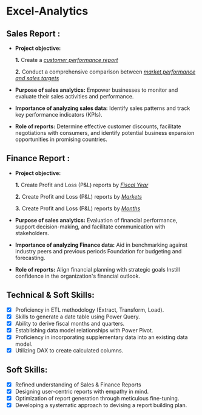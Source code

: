 # Excel-Analytics
## Sales Report :


- **Project objective:** 

    **1.** Create a _[customer performance report](https://github.com/anishd25/Excel-Analytics/blob/main/Customer%20Performance%20Report.pdf)_ 

    **2.** Conduct a comprehensive comparison between _[market performance and sales targets](https://github.com/anishd25/Excel-Analytics/blob/main/Market%20Performance%20vs%20Target%20Report.pdf)_

- **Purpose of sales analytics:** Empower businesses to monitor and evaluate their sales activities and performance.

- **Importance of analyzing sales data:** Identify sales patterns and track key performance indicators (KPIs).

- **Role of reports:** Determine effective customer discounts, facilitate negotiations with consumers, and identify potential business expansion opportunities in promising countries.


## Finance Report :

- **Project objective:** 

    **1.** Create Profit and Loss (P&L) reports by _[Fiscal Year](https://github.com/anishd25/Excel-Analytics/blob/main/P%26L%20Statement%20by%20Fiscal%20Year.pdf)_ 

    **2.** Create Profit and Loss (P&L) reports by _[Markets](https://github.com/anishd25/Excel-Analytics/blob/main/P%26L%20Statement%20by%20Markets.pdf)_

    **3.** Create Profit and Loss (P&L) reports by _[Months](https://github.com/anishd25/Excel-Analytics/blob/main/P%26L%20Statement%20by%20Months.pdf)_

- **Purpose of sales analytics:** Evaluation of financial performance, support decision-making, and facilitate communication with stakeholders.

- **Importance of analyzing Finance data:** Aid in benchmarking against industry peers and previous periods Foundation for budgeting and forecasting.

- **Role of reports:** Align financial planning with strategic goals Instill confidence in the organization's financial outlook.


## Technical & Soft Skills:
- [x]	Proficiency in ETL methodology (Extract, Transform, Load).
- [x]	Skills to generate a date table using Power Query.
- [x]	Ability to derive fiscal months and quarters.
- [x]	Establishing data model relationships with Power Pivot.
- [x]	Proficiency in incorporating supplementary data into an existing data model.
- [x]	Utilizing DAX to create calculated columns.

## Soft Skills:
- [x]	Refined understanding of Sales & Finance Reports
- [x]	Designing user-centric reports with empathy in mind.
- [x]	Optimization of report generation through meticulous fine-tuning.
- [x]	Developing a systematic approach to devising a report building plan.
